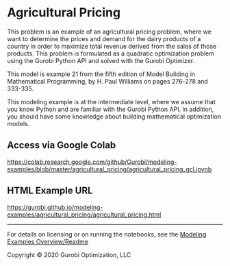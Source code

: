 # Agricultural Pricing

This problem is an example of an agricultural pricing problem, where we want to determine the prices and demand for the 
dairy products of a country in order to maximize total revenue derived from the sales of those products. 
This problem is formulated as a quadratic optimization problem using the Gurobi Python API and solved with the Gurobi 
Optimizer.

This model is example 21 from the fifth edition of Model Building in Mathematical Programming, by H. Paul Williams on 
pages 276-278 and 333-335.

This modeling example is at the intermediate level, where we assume that you know Python and are familiar with the 
Gurobi Python API. In addition, you should have some knowledge about building mathematical optimization models.

## Access via Google Colab

https://colab.research.google.com/github/Gurobi/modeling-examples/blob/master/agricultural_pricing/agricultural_pricing_gcl.ipynb

## HTML Example URL

https://gurobi.github.io/modeling-examples/agricultural_pricing/agricultural_pricing.html

----
For details on licensing or on running the notebooks, see the [Modeling Examples Overview/Readme](https://github.com/Gurobi/modeling-examples/)


Copyright © 2020 Gurobi Optimization, LLC
